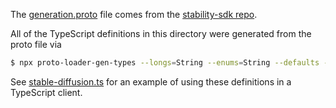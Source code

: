The [generation.proto](./generation.proto) file comes from the [stability-sdk repo](https://github.com/Stability-AI/stability-sdk/blob/fd78f4d2a74964c58eb6d7e874856b49e7fcc911/src/proto/generation.proto).

All of the TypeScript definitions in this directory were generated from the proto file via

```sh
$ npx proto-loader-gen-types --longs=String --enums=String --defaults --oneofs --grpcLib=@grpc/grpc-js --outDir=proto/ generation.proto
```

See [stable-diffusion.ts](../src/stable-diffusion.ts) for an example of using these definitions in a TypeScript client.
